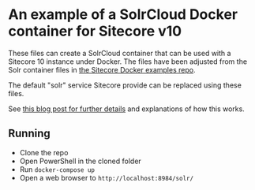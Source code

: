 # An example of a SolrCloud Docker container for Sitecore v10

These files can create a SolrCloud container that can be used with a Sitecore 10 instance under Docker.
The files have been adjusted from the Solr container files in [the Sitecore Docker examples repo](https://github.com/sitecore/docker-examples).

The default "solr" service Sitecore provide can be replaced using these files.

See [this blog post for further details](https://jermdavis.wordpress.com/2020/08/31/solrcloud-with-sitecore-10/) and explanations of how this works.

## Running

* Clone the repo
* Open PowerShell in the cloned folder
* Run `docker-compose up`
* Open a web browser to `http://localhost:8984/solr/`